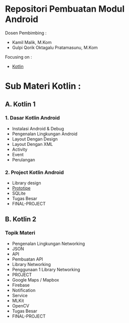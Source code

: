 # Repositori Pembuatan Modul Android

Dosen Pembimbing :

- Kamil Malik, M.Kom
- Gulpi Qorik Oktagalu Pratamasunu, M.Kom

Focusing on :

- [Kotlin](https://kotlinlang.org)

# Sub Materi Kotlin :

## A. Kotlin 1

### 1. Dasar Kotlin Android

- Instalasi Android & Debug
- Pengenalan Lingkungan Android
- Layout Dengan Design
- Layout Dengan XML
- Activity
- Event
- Perulangan

### 2. Project Kotlin Android

- Library design
- [Prototipe](prototype.md)
- SQLite
- Tugas Besar
- FINAL-PROJECT

## B. Kotlin 2

### Topik Materi

- Pengenalan Lingkungan Networking
- JSON
- API
- Pembuatan API
- Library Networking
- Penggunaan 1 Library Networking
- PROJECT
- Google Maps / Mapbox
- Firebase
- Notification
- Service
- MLKit
- OpenCV
- Tugas Besar
- FINAL-PROJECT

